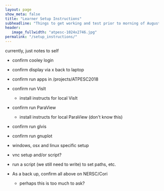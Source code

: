 ```yaml
---
layout: page
show_meta: false
title: "Learner Setup Instructions"
subheadline: "Things to get working and test prior to morning of August 6th"
header:
   image_fullwidth: "atpesc-1024x2746.jpg"
permalink: "/setup_instructions/"
---
```



currently, just notes to self

* confirm cooley login
* confirm display via x back to laptop
* confirm run apps in /projects/ATPESC2018
* confirm run VisIt
  * install instructs for local VisIt
* confirm run ParaView
  * install instructs for local ParaView (don't know this)
* confirm run glvis
* confirm run gnuplot
* windows, osx and linux specific setup
* vnc setup and/or script?
* run a script (we still need to write) to set paths, etc.

* As a back up, confirm all above on NERSC/Cori
  * perhaps this is too much to ask?
